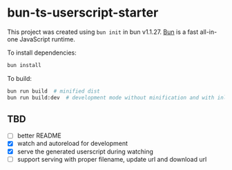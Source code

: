 # bun-ts-userscript-starter

This project was created using `bun init` in bun v1.1.27. [Bun](https://bun.sh) is a fast all-in-one JavaScript runtime.

To install dependencies:

```bash
bun install
```

To build:

```bash
bun run build  # minified dist
bun run build:dev  # development mode without minification and with inline sourcemap
```

## TBD

- [ ] better README
- [x] watch and autoreload for development
- [x] serve the generated userscript during watching
- [ ] support serving with proper filename, update url and download url
